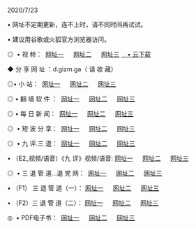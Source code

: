 <p>2020/7/23
<p>• 网址不定期更新，连不上时，请不同时间再试试。
<p>• 建议用谷歌或火狐官方浏览器访问。
<p>◎  • 视 频： 
<a href="http://dcj.shirokuriwaki.com/s/" target="_blank">网址一</a> 　 
<a href="http://dsj.shirokuriwaki.com/s/" target="_blank">网址二</a> 　 
<a href="http://doj.shirokuriwaki.com/tv.html" target="_blank">网址三</a>
<a href="https://disk.yandex.ru/d/wIUK0uxc3Gk4Ng" target="_blank">　• 云下载 </a></p>
<p>◆ 分 享 网 址 ：d.gizm.ga（ 请 收 藏） </p>

<p>◎•  小 站：  
<a href="http://dcj.shirokuriwaki.com/" target="_blank">网址一</a> 　 
<a href="http://dsj.shirokuriwaki.com/" target="_blank">网址二</a> 　 
<a href="http://doj.shirokuriwaki.com/k/" target="_blank">网址三</a></p><p>

<p>◎  • 翻 墙 软 件 ：  
<a href="http://dcj.shirokuriwaki.com/ff/" target="_blank">网址一</a> 　 
<a href="http://dsj.shirokuriwaki.com/s/read/a1_nd.html" target="_blank">网址二</a> 　 
<a href="http://doj.shirokuriwaki.com/ff/index.html" target="_blank">网址三</a></p>
<p>◎  • 每 日 新 闻：  
<a href="http://dcj.shirokuriwaki.com/day/" target="_blank">网址一</a> 　 
<a href="http://dsj.shirokuriwaki.com/day/" target="_blank">网址二</a> 　 
<a href="http://doj.shirokuriwaki.com/day/index.html" target="_blank">网址三</a></p>
<p>◎   • 短 波 分 享：  
<a href="http://dcj.shirokuriwaki.com/h/" target="_blank">网址一</a> 　 
<a href="http://dsj.shirokuriwaki.com/h/" target="_blank">网址二</a> 　 
<a href="http://doj.shirokuriwaki.com/h/index.html" target="_blank">网址三</a></p>
<p>◎   • 九 评.三 退：  
<a href="http://dcj.shirokuriwaki.com/t/" target="_blank">网址一</a> 　 
<a href="http://dsj.shirokuriwaki.com/v2/index.html" target="_blank">网址二</a> 　 
<a href="http://doj.shirokuriwaki.com/tt/index.html" target="_blank">网址三</a> 　</p>
<p>  • （E2_视频/语音）《九 评》视频/语音: 
<a href="http://dcj.shirokuriwaki.com/7738.html" target="_blank">网址一</a> 　 
<a href="http://dsj.shirokuriwaki.com/7614.html" target="_blank">网址二</a> 　 
<a href="http://doj.shirokuriwaki.com/7633.html" target="_blank">网址三</a></p>
<p>◎   • 三 退 管 道...退 党 网：  
<a href="http://dcj.shirokuriwaki.com/go/td1.html" target="_blank">网址一</a> 　 
<a href="http://dsj.shirokuriwaki.com/go/td2.html" target="_blank">网址二</a> 　 
<a href="http://doj.shirokuriwaki.com/go/td3.html" target="_blank">网址三</a></p>
<p>  • （F1） 三 退 管 道（一）： 
<a href="http://dcj.shirokuriwaki.com/dd/" target="_blank">网址一</a> 　 
<a href="http://dsj.shirokuriwaki.com/s/read/a1_tdx.html" target="_blank">网址二</a> 　 
<a href="http://doj.shirokuriwaki.com/dd/" target="_blank">网址三</a></p>
<p>  • （F2）三 退 管 道（二）： 
<a href="http://dsj.shirokuriwaki.com/d/" target="_blank">网址一</a> 　 
<a href="http://dcj.shirokuriwaki.com/d/index.html" target="_blank">网址二</a> 　 
<a href="http://doj.shirokuriwaki.com/d/" target="_blank">网址三</a></p>
<p>◎   • PDF电子书：  
<a href="http://dcj.shirokuriwaki.com/p/" target="_blank">网址一</a> 　 
<a href="http://dsj.shirokuriwaki.com/p/index.html" target="_blank">网址二</a> 　 
<a href="http://doj.shirokuriwaki.com/p/" target="_blank">网址三</a></p>
